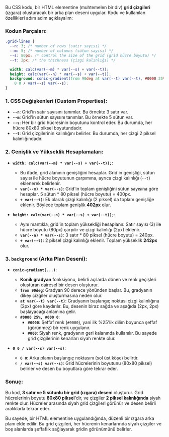 Bu CSS kodu, bir HTML elementine (muhtemelen bir div) **grid çizgileri** (ızgara) oluşturacak bir arka plan deseni uygular. Kodu ve kullanılan özellikleri adım adım açıklayalım:

### Kodun Parçaları:

```css
.grid-lines {
  --n: 3; /* number of rows (satır sayısı) */
  --m: 5; /* number of columns (sütun sayısı) */
  --s: 80px; /* control the size of the grid (grid hücre boyutu) */
  --t: 2px; /* the thickness (çizgi kalınlığı) */

  width: calc(var(--m) * var(--s) + var(--t));
  height: calc(var(--n) * var(--s) + var(--t));
  background: conic-gradient(from 90deg at var(--t) var(--t), #0000 25%, #000 0)
    0 0 / var(--s) var(--s);
}
```

### 1. **CSS Değişkenleri (Custom Properties):**

- **`--n`**: Grid'in satır sayısını tanımlar. Bu örnekte 3 satır var.
- **`--m`**: Grid'in sütun sayısını tanımlar. Bu örnekte 5 sütun var.
- **`--s`**: Her bir grid hücresinin boyutunu kontrol eder. Bu durumda, her hücre 80x80 piksel boyutundadır.
- **`--t`**: Grid çizgilerinin kalınlığını belirler. Bu durumda, her çizgi 2 piksel kalınlığındadır.

### 2. **Genişlik ve Yükseklik Hesaplamaları:**

- **`width: calc(var(--m) * var(--s) + var(--t));`**:

  - Bu ifade, grid alanının genişliğini hesaplar. Grid'in genişliği, sütun sayısı ile hücre boyutunun çarpımına, ayrıca çizgi kalınlığı (`--t`) eklenerek belirlenir.
  - **`var(--m) * var(--s)`**: Grid'in toplam genişliğini sütun sayısına göre hesaplar. 5 sütun \* 80 piksel (hücre boyutu) = 400px.
  - **`+ var(--t)`**: Ek olarak çizgi kalınlığı (2 piksel) da toplam genişliğe eklenir. Böylece toplam genişlik **402px** olur.

- **`height: calc(var(--n) * var(--s) + var(--t));`**:
  - Aynı mantıkla, grid'in toplam yüksekliği hesaplanır. Satır sayısı (3) ile hücre boyutu (80px) çarpılır ve çizgi kalınlığı (2px) eklenir.
  - **`var(--n) * var(--s)`**: 3 satır \* 80 piksel (hücre boyutu) = 240px.
  - **`+ var(--t)`**: 2 piksel çizgi kalınlığı eklenir. Toplam yükseklik **242px** olur.

### 3. **`background` (Arka Plan Deseni):**

- **`conic-gradient(...)`**:

  - **Konik gradyan** fonksiyonu, belirli açılarda dönen ve renk geçişleri oluşturan dairesel bir desen oluşturur.
  - **`from 90deg`**: Gradyan 90 derece yönünden başlar. Bu, gradyanın dikey çizgiler oluşturmasına neden olur.
  - **`at var(--t) var(--t)`**: Gradyanın başlangıç noktası çizgi kalınlığına (2px) göre kaydırılır. Bu, desenin biraz sağda ve aşağıda (2px, 2px) başlayacağı anlamına gelir.
  - **`#0000 25%, #000 0`**:
    - **`#0000`**: Şeffaf renk (`#0000`), yani ilk %25'lik dilim boyunca şeffaf (görünmez) bir renk uygulanır.
    - **`#000`**: Siyah renk, gradyanın geri kalanında kullanılır. Bu sayede grid çizgilerinin kenarları siyah renkte olur.

- **`0 0 / var(--s) var(--s)`**:
  - **`0 0`**: Arka planın başlangıç noktasını (sol üst köşe) belirtir.
  - **`/ var(--s) var(--s)`**: Grid hücrelerinin boyutunu (80x80 piksel) belirler ve desen bu boyutlara göre tekrar eder.

### Sonuç:

Bu kod, **3 satır ve 5 sütunlu bir grid (ızgara) deseni** oluşturur. Grid hücrelerinin boyutu **80x80 piksel**'dir, ve çizgiler **2 piksel kalınlığında** siyah renkte olur. Hücreler arasında siyah grid çizgileri görünür ve desen belirli aralıklarla tekrar eder.

Bu sayede, bir HTML elementine uygulandığında, düzenli bir ızgara arka planı elde edilir. Bu grid çizgileri, her hücrenin kenarlarında siyah çizgiler ve boş alanlarda şeffaflık sağlayarak gridin görünümünü belirler.
